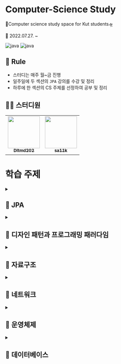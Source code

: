 # Computer-Science Study

🚀Computer science study space for Kut students🛸

📅 2022.07.27. ~

![java](https://img.shields.io/badge/java-11-orange.svg)
![java](https://img.shields.io/badge/mysql-8.0.28-blue.svg)


## 🌳 Rule
- 스터디는 매주 월~금 진행
- 일주일에 두 섹션의 `JPA` 강의를 수강 및 정리
- 하루에 한 섹션의 CS 주제를 선정하여 공부 및 정리


## 👨‍💻  스터디원

<table>
  <tr>
    <td align="center"><a href="https://github.com/Dltmd202"><img src="https://avatars.githubusercontent.com/u/75921696?v=4?s=100" width="100px;" alt=""/><br /><sub><b>Dltmd202</b></sub></a><br /></td>
    <td align="center"><a href="https://github.com/sa11k"><img src="https://avatars.githubusercontent.com/u/63536606?v=4?s=100" width="100px;" alt=""/><br /><sub><b>sa11k</b></sub></a><br /></td>
  </tr>
</table>


# 학습 주제

<details>
<summary><h2>📌 JPA</h2></summary>

| 주제               | Dltmd202 | sa11k |
|------------------|----------|-------|
| 영속성 관리           |          |       |
| 엔티티 매핑           |          |       |
| 연관관계 매핑 기초       |          |       |
| 다양한 연관관계 매핑      |          |       |
| 고급 매핑            |          |       |
| 프록시와 연관관계 관리     |          |       |
| 값 타입             |          |       |
| 객체지향 쿼리 언어       |          |       |
| 웹 애플리케이션 제작      |          |       |
| 스프링 데이터 JPA      |          |       |
| 웹 애플리케이션과 연속성 관리 |          |       |
| 컬렉션과 부과 기능       |          |       |
| 고급 주제와 성능 최적화    |          |       |
| 트랜잭션과 락, 2차 캐시   |          |       |

</details>

<details>
<summary><h2>📌 디자인 패턴과 프로그래밍 패러다임</h2></summary>


| 주제             | Dltmd202 | sa11k |
|----------------|----------|-------|
| 싱글톤 패턴         |          |       |
| 팩토리 패턴         |          |       |
| 전략 패턴          |          |       |
| 옵저버 패턴         |          |       |
| 프록시 패턴         |          |       |
| 이터레이터 패턴       |          |       |
| 노출모듈 패턴        |          |       |
| MVC 패턴         |          |       |
| MVP 패턴         |          |       |
| MVVM 패턴        |          |       |
| 선언형과 함수형 프로그래밍 |          |       |
| 객체지향 프로그래밍     |          |       |
| 절차형 프로그래밍      |          |       |
| 패러다임의 혼합       |          |       |

</details>


<details>
<summary><h2>📌 자료구조</h2></summary>


| 주제             | Dltmd202 | sa11k |
|----------------|----------|-------|
| 시간 복잡도         |          |       |
| 공간 복잡도         |          |       |
| 자료 구조에서의 시간복잡도 |          |       |
| 연결 리스트         |          |       |
| 배열             |          |       |
| 벡터             |          |       |
| 스택             |          |       |
| 큐              |          |       |
| 그래프            |          |       |
| 트리             |          |       |
| 힙              |          |       |
| 우선순위 큐         |          |       |
| 맵              |          |       |
| 셋              |          |       |
| 해시 테이블         |          |       |

</details>

<details>
<summary><h2>📌 네트워크</h2></summary>


| 주제                    | Dltmd202 | sa11k |
|-----------------------|----------|-------|
| 처리량과 지연 시간            |          |       |
| 네트워크 토폴로지와 병목 현상      |          |       |
| 네트워크 분류               |          |       |
| 네트워크 성능 분석 명령어        |          |       |
| 네트워크 프로토콜 표준화         |          |       |
| `TCP/IP` 4계층 모델의 계층구조 |          |       |
| `TCP/IP` 4계층 모델의 PDU  |          |       |
| 네트워크 기기의 처리 범위        |          |       |
| 애플리케이션 계층을 처리하는 기기    |          |       |
| 인터넷 계층을 처리하는 기기       |          |       |
| 데이터 링크 계층을 처리하는 기기    |          |       |
| 물리 계층을 처리하는 기기        |          |       |
| `ARP`                 |          |       |
| 홉바이홉 통신               |          |       |
| `IP` 주소 체계            |          |       |
| `IP` 주소를 이용한 위치 정보    |          |       |
| `HTTP/1.0`            |          |       |
| `HTTP/1.1`            |          |       |
| `HTTP/2`              |          |       |
| `HTTPS`               |          |       |
| `HTTP/3`              |          |       |

</details>


<details>
<summary><h2>📌 운영체제</h2></summary>



| 주제           | Dltmd202 | sa11k |
|--------------|----------|-------|
| 운영체제의 역할과 구조 |          |       |
| 컴퓨터의 요소      |          |       |
| 메모리 계층       |          |       |
| 메모리 관리       |          |       |
| 프로세스와 컴파일 과정 |          |       |
| 프로세스의 상태     |          |       |
| 프로세스의 메모리 구조 |          |       |
| `PCB`        |          |       |
| 멀티프로세싱       |          |       |
| 스레드와 멀티스레딩   |          |       |
| 공유 자원과 임계 영역 |          |       |
| 교착 상태        |          |       |
| 비선점형 방식      |          |       |
| 선점형 방식       |          |       |

</details>


<details>
<summary><h2>📌 데이터베이스</h2></summary>



| 주제             | Dltmd202 | sa11k |
|----------------|----------|-------|
| 엔티티            |          |       |
| 릴레이션           |          |       |
| 속성             |          |       |
| 도메인            |          |       |
| 필드와 레코드        |          |       |
| 관계             |          |       |
| 키              |          |       |
| `ERD`의 중요성     |          |       |
| `ERD` 예제       |          |       |
| 정규화 과정         |          |       |
| 트랜잭션           |          |       |
| 무결성            |          |       |
| 관계형 데이터베이스     |          |       |
| `NoSQL` 데이터베이스 |          |       |
| 인덱스의 필요성       |          |       |
| `B-Tree`       |          |       |
| 인덱스 만드는 방법     |          |       |
| 인덱스 최적화 기법     |          |       |
| 내부 조인          |          |       |
| 왼쪽 조인          |          |       |
| 오른쪽 조인         |          |       |
| 합집합 조인         |          |       |
| 중첩 루프 조인       |          |       |
| 정렬 병합 조인       |          |       |
| 해시 조인          |          |       |


</details>